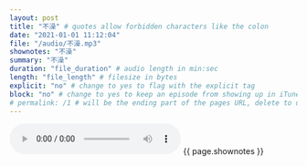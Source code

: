 ```yaml
---
layout: post
title: "不澡" # quotes allow forbidden characters like the colon
date: "2021-01-01 11:12:04"
file: "/audio/不澡.mp3"
shownotes: "不澡"
summary: "不澡"
duration: "file_duration" # audio length in min:sec
length: "file_length" # filesize in bytes
explicit: "no" # change to yes to flag with the explicit tag
block: "no" # change to yes to keep an episode from showing up in iTunes
# permalink: /1 # will be the ending part of the pages URL, delete to default to the title
---
```


<audio controls>
<source src="{{site.url}}{{site.baseurl}}{{ page.file }}" type="audio/x-mp3">
Your browser does not support the audio element.
</audio>
{{ page.shownotes }}
